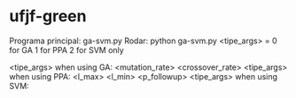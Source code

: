 # ufjf-green

Programa principal: ga-svm.py
Rodar: python ga-svm.py <seed> <tipe> <tipe_args>
<tipe> = 0 for GA
		 1 for PPA
		 2 for SVM only

<tipe_args> when using GA: <mutation_rate> <crossover_rate> 
<tipe_args> when using PPA: <l_max> <l_min> <p_followup>
<tipe_args> when using SVM: <C> <gamma> <epsilon>
